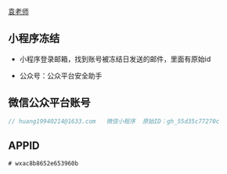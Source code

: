 [袁老师](https://ezshine.gitee.io/www/)

## 小程序冻结

+ 小程序登录邮箱，找到账号被冻结日发送的邮件，里面有原始id

+ 公众号：公众平台安全助手



## 微信公众平台账号

```js
// huang19940214@1633.com   微信小程序  原始ID：gh_55d35c77270c
```



## APPID

```shell
# wxac8b8652e653960b
```

